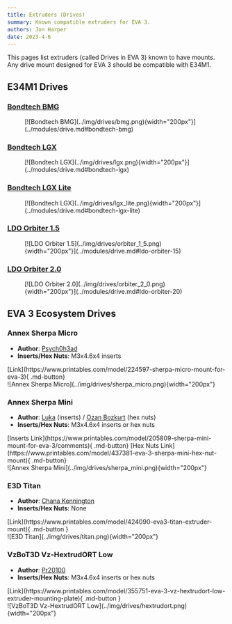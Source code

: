 ```yaml
---
title: Extruders (Drives)
summary: Known compatible extruders for EVA 3.
authors: Jon Harper
date: 2023-4-6
---
```


This pages list extruders (called Drives in EVA 3) known to have mounts. Any drive mount designed for EVA 3 should be compatible with E34M1.

<!-- 
Template:

<div markdown class="jh-grid-container jh-grid-2">
<div markdown class="jh-grid-para">

- **Author**: [Name]()
- **Inserts/Hex Nuts**: Insert type and/or hex nuts

<div markdown class="jh-grid-container jh-grid-1 jh-link-grid">
[Inserts Link](){.md-button}
[Hex Nuts Link](){.md-button}
</div>
</div>
<div markdown class="jh-grid-img">
![extruder name](){width="200px"}
</div>
</div>
 -->

## E34M1 Drives

<div markdown class="jh-grid-container jh-grid-3">
<div markdown class="jh-card">

### [Bondtech BMG](../modules/drive.md#bondtech-bmg)

<figure markdown>
[![Bondtech BMG](../img/drives/bmg.png){width="200px"}](../modules/drive.md#bondtech-bmg)
</figure>
</div>

<div markdown class="jh-card">

### [Bondtech LGX](../modules/drive.md#bondtech-lgx)

<figure markdown>
[![Bondtech LGX](../img/drives/lgx.png){width="200px"}](../modules/drive.md#bondtech-lgx)
</figure>
</div>
<div markdown class="jh-card">

### [Bondtech LGX Lite](../modules/drive.md#bondtech-lgx-lite)

<figure markdown>
[![Bondtech LGX](../img/drives/lgx_lite.png){width="200px"}](../modules/drive.md#bondtech-lgx-lite)
</figure>
</div>
<div markdown class="jh-card">

### [LDO Orbiter 1.5](../modules/drive.md#ldo-orbiter-15)

<figure markdown>
[![LDO Orbiter 1.5](../img/drives/orbiter_1_5.png){width="200px"}](../modules/drive.md#ldo-orbiter-15)
</figure>
</div>
<div markdown class="jh-card">

### [LDO Orbiter 2.0](../modules/drive.md#ldo-orbiter-20)

<figure markdown>
[![LDO Orbiter 2.0](../img/drives/orbiter_2_0.png){width="200px"}](../modules/drive.md#ldo-orbiter-20)
</figure>
</div>

</div>

## EVA 3 Ecosystem Drives

### Annex Sherpa Micro

<div markdown class="jh-grid-container jh-grid-2">
<div markdown class="jh-grid-para">

- **Author**: [Psych0h3ad](https://www.printables.com/@Psych0h3ad_168275)
- **Inserts/Hex Nuts**: M3x4.6x4 inserts

<div markdown class="jh-grid-container jh-grid-1 jh-link-grid">
[Link](https://www.printables.com/model/224597-sherpa-micro-mount-for-eva-3){ .md-button}
</div>
</div>
<div markdown class="jh-grid-img">
![Annex Sherpa Micro](../img/drives/sherpa_micro.png){width="200px"}
</div>
</div>

### Annex Sherpa Mini

<div markdown class="jh-grid-container jh-grid-2">
<div markdown class="jh-grid-para">

- **Author**: [Luka](https://www.printables.com/@Luka) (inserts) / [Ozan Bozkurt](https://www.printables.com/@OzanBozkurt_340117) (hex nuts)
- **Inserts/Hex Nuts**: M3x4.6x4 inserts or hex nuts

<div markdown class="jh-grid-container jh-grid-1 jh-link-grid">
[Inserts Link](https://www.printables.com/model/205809-sherpa-mini-mount-for-eva-3/comments){ .md-button}
[Hex Nuts Link](https://www.printables.com/model/437381-eva-3-sherpa-mini-hex-nut-mount){ .md-button}
</div>
</div>
<div markdown class="jh-grid-img">
![Annex Sherpa Mini](../img/drives/sherpa_mini.png){width="200px"}
</div>
</div>

### E3D Titan

<div markdown class="jh-grid-container jh-grid-2">
<div markdown class="jh-grid-para">

- **Author**: [Chana Kennington](https://www.printables.com/@ChanaKenningt_484474)
- **Inserts/Hex Nuts**: None

<div markdown class="jh-grid-container jh-grid-1 jh-link-grid">
[Link](https://www.printables.com/model/424090-eva3-titan-extruder-mount){ .md-button }
</div>
</div>
<div markdown class="jh-grid-img">
![E3D Titan](../img/drives/titan.png){width="200px"}
</div>
</div>


### VzBoT3D Vz-HextrudORT Low

<div markdown class="jh-grid-container jh-grid-2">
<div markdown class="jh-grid-para">

- **Author**: [Pr20100](https://www.printables.com/@Pr20100)
- **Inserts/Hex Nuts**: M3x4.6x4 inserts or hex nuts

<div markdown class="jh-grid-container jh-grid-1 jh-link-grid">
[Link](https://www.printables.com/model/355751-eva-3-vz-hextrudort-low-extruder-mounting-plate){ .md-button }
</div>
</div>
<div markdown class="jh-grid-img">
![VzBoT3D Vz-HextrudORT Low](../img/drives/hextrudort.png){width="200px"}
</div>
</div>